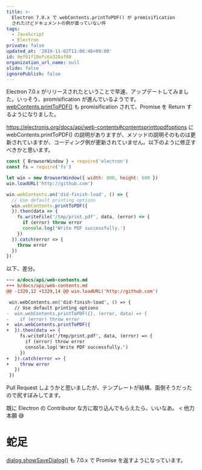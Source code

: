```yaml
---
title: >-
  Electron 7.0.x で webContents.printToPDF() が promisification
  されたけどドキュメントの例が直っていない件
tags:
  - JavaScript
  - Electron
private: false
updated_at: '2019-11-02T11:06:46+09:00'
id: 9ef61f10efc6a328af80
organization_url_name: null
slide: false
ignorePublish: false
---
```

Electron 7.0.x がリリースされたということで早速、アップデートしてみました。いっそう、promisification が進んでいるようです。[webContents.printToPDF()](https://electronjs.org/docs/api/web-contents#contentsprinttopdfoptions) も promisification されて、Promise<Buffer> を Return するようになりました。

https://electronjs.org/docs/api/web-contents#contentsprinttopdfoptions に webContents.printToPDF() の説明がありますが、メソッドの説明そのものは更新されていますが、コーディング例が更新されていません。以下のように修正すべきかと思います。

```javascript
const { BrowserWindow } = require('electron')
const fs = require('fs')

let win = new BrowserWindow({ width: 800, height: 600 })
win.loadURL('http://github.com')

win.webContents.on('did-finish-load', () => {
  // Use default printing options
  win.webContents.printToPDF({
  }).then(data => {
    fs.writeFile('/tmp/print.pdf', data, (error) => {
      if (error) throw error
      console.log('Write PDF successfully.')
    })
  }).catch(error => {
    throw error
  })
})
```

以下、差分。

```diff
--- a/docs/api/web-contents.md
+++ b/docs/api/web-contents.md
@@ -1329,12 +1329,14 @@ win.loadURL('http://github.com')

 win.webContents.on('did-finish-load', () => {
   // Use default printing options
-  win.webContents.printToPDF({}, (error, data) => {
-    if (error) throw error
+  win.webContents.printToPDF({
+  }).then(data => {
     fs.writeFile('/tmp/print.pdf', data, (error) => {
       if (error) throw error
       console.log('Write PDF successfully.')
     })
+  }).catch(error => {
+    throw error
   })
 })
 ```

Pull Request しようかと思いましたが、テンプレートが結構、面倒そうだったので尻すぼみしてます。

既に Electron の Contributor な方に取り込んでもらえたら、いいなあ。 < 他力本願 :sweat_smile: 

# 蛇足

[dialog.showSaveDialog()](https://electronjs.org/docs/api/dialog#dialogshowsavedialogbrowserwindow-options) も 7.0.x で Promise<Object> を返すようになっています。
